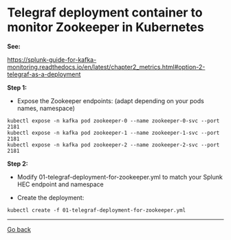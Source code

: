 # Telegraf deployment container to monitor Zookeeper in Kubernetes

**See:**

https://splunk-guide-for-kafka-monitoring.readthedocs.io/en/latest/chapter2_metrics.html#option-2-telegraf-as-a-deployment

**Step 1:**

- Expose the Zookeeper endpoints: (adapt depending on your pods names, namespace)

```
kubectl expose -n kafka pod zookeeper-0 --name zookeeper-0-svc --port 2181
kubectl expose -n kafka pod zookeeper-1 --name zookeeper-1-svc --port 2181
kubectl expose -n kafka pod zookeeper-2 --name zookeeper-2-svc --port 2181
```

**Step 2:**

- Modify 01-telegraf-deployment-for-zookeeper.yml to match your Splunk HEC endpoint and namespace

- Create the deployment:

```
kubectl create -f 01-telegraf-deployment-for-zookeeper.yml
```

--------------
[Go back](../)